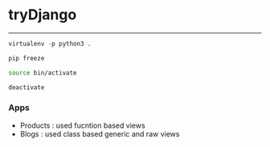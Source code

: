 # tryDjango
---

```python
virtualenv -p python3 .
```
```bash
pip freeze
```
```bash
source bin/activate
```
```bash
deactivate
```
### Apps

* Products : used fucntion based views
* Blogs : used class based generic and raw views